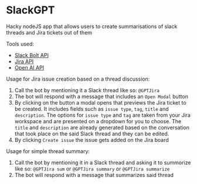 # SlackGPT
Hacky nodeJS app that allows users to create summarisations of slack threads and Jira tickets out of them 

Tools used:

- [Slack Bolt API](https://slack.dev/bolt-js/concepts)
- [Jira API](https://developer.atlassian.com/server/jira/platform/rest-apis/)
- [Open AI API](https://platform.openai.com/docs/introduction)

Usage for Jira issue creation based on a thread discussion:

1. Call the bot by mentioning it a Slack thread like so: `@GPTJira`
2. The bot will respond with a message that includes an `Open Modal` button
3. By clicking on the button a modal opens that previews the Jira ticket to be created.
   It includes fields such as `issue type`, `tag`, `title` and `description`.
   The options for `issue type` and `tag` are taken from your Jira workspace and are presented on a dropdown for you to choose.
   The `title` and `description` are already generated based on the conversation that took place on the said Slack thread and they can be edited.
4. By clicking `Create issue` the issue gets added on the Jira board

Usage for simple thread summary:

1. Call the bot by mentioning it in a Slack thread and asking it to summorize like so: `@GPTJira sum` or `@GPTJira summary` or `@GPTJira summarize`
2. The bot will respond with a message that summarizes said thread
